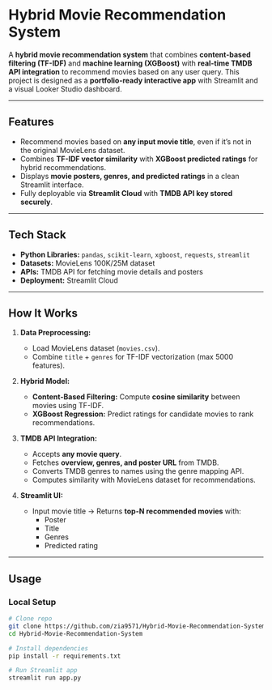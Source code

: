 # Hybrid Movie Recommendation System

A **hybrid movie recommendation system** that combines **content-based filtering (TF-IDF)** and **machine learning (XGBoost)** with **real-time TMDB API integration** to recommend movies based on any user query. This project is designed as a **portfolio-ready interactive app** with Streamlit and a visual Looker Studio dashboard.

---

## **Features**

- Recommend movies based on **any input movie title**, even if it’s not in the original MovieLens dataset.  
- Combines **TF-IDF vector similarity** with **XGBoost predicted ratings** for hybrid recommendations.  
- Displays **movie posters, genres, and predicted ratings** in a clean Streamlit interface.  
- Fully deployable via **Streamlit Cloud** with **TMDB API key stored securely**.

---

## **Tech Stack**

- **Python Libraries:** `pandas`, `scikit-learn`, `xgboost`, `requests`, `streamlit`  
- **Datasets:** MovieLens 100K/25M dataset  
- **APIs:** TMDB API for fetching movie details and posters  
- **Deployment:** Streamlit Cloud  

---

## **How It Works**

1. **Data Preprocessing:**  
   - Load MovieLens dataset (`movies.csv`).  
   - Combine `title` + `genres` for TF-IDF vectorization (max 5000 features).  

2. **Hybrid Model:**  
   - **Content-Based Filtering:** Compute **cosine similarity** between movies using TF-IDF.  
   - **XGBoost Regression:** Predict ratings for candidate movies to rank recommendations.  

3. **TMDB API Integration:**  
   - Accepts **any movie query**.  
   - Fetches **overview, genres, and poster URL** from TMDB.  
   - Converts TMDB genres to names using the genre mapping API.  
   - Computes similarity with MovieLens dataset for recommendations.  

4. **Streamlit UI:**  
   - Input movie title → Returns **top-N recommended movies** with:  
     - Poster  
     - Title  
     - Genres  
     - Predicted rating  
---

## **Usage**

### **Local Setup**

```bash
# Clone repo
git clone https://github.com/zia9571/Hybrid-Movie-Recommendation-System.git
cd Hybrid-Movie-Recommendation-System

# Install dependencies
pip install -r requirements.txt

# Run Streamlit app
streamlit run app.py

